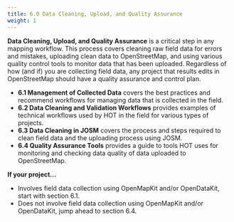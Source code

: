 ```yaml
---
title: 6.0 Data Cleaning, Upload, and Quality Assurance
weight: 1
---
```


**Data Cleaning, Upload, and Quality Assurance** is a critical step in any mapping workflow. This process covers cleaning raw field data for errors and mistakes, uploading clean data to OpenStreetMap, and using various quality control tools to monitor data that has been uploaded. Regardless of how (and if) you are collecting field data, any project that results edits in OpenStreetMap should have a quality assurance and control plan. 

* **6.1 Management of Collected Data** covers the best practices and recommend workflows for managing data that is collected in the field. 
* **6.2 Data Cleaning and Validation Workflows** provides examples of technical workflows used by HOT in the field for various types of projects. 
* **6.3 Data Cleaning in JOSM** covers the process and steps required to clean field data and the uploading process using JOSM. 
* **6.4 Quality Assurance Tools** provides a guide to tools HOT uses for monitoring and checking data quality of data uploaded to OpenStreetMap. 

**If your project...** 

* Involves field data collection using OpenMapKit and/or OpenDataKit, start with section 6.1. 
* Does not involve field data collection using OpenMapKit and/or OpenDataKit, jump ahead to section 6.4. 
